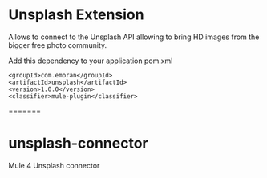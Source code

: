 
# Unsplash Extension

Allows to connect to the Unsplash API allowing to bring HD images from the bigger free photo community.


Add this dependency to your application pom.xml

```
<groupId>com.emoran</groupId>
<artifactId>unsplash</artifactId>
<version>1.0.0</version>
<classifier>mule-plugin</classifier>
```
=======
# unsplash-connector
Mule 4 Unsplash connector

